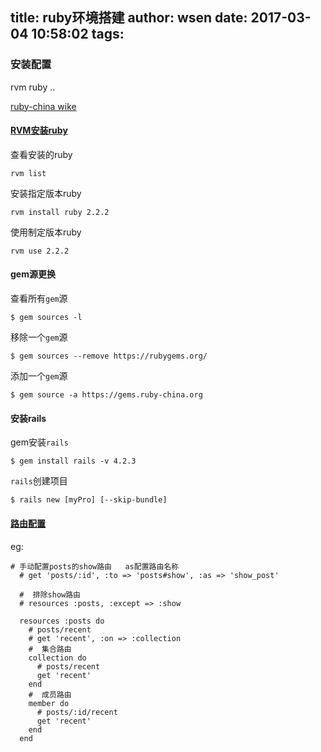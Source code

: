 title: ruby环境搭建
author: wsen
date: 2017-03-04 10:58:02
tags:
---
### 安装配置

rvm ruby ..

[ruby-china wike](https://ruby-china.org/wiki)

#### [RVM安装ruby](https://ruby-china.org/wiki/rvm-guide)
查看安装的ruby
```
rvm list
```
安装指定版本ruby
```
rvm install ruby 2.2.2 
```
使用制定版本ruby
```
rvm use 2.2.2
```

#### gem源更换
查看所有`gem`源
```
$ gem sources -l
```

移除一个`gem`源
```
$ gem sources --remove https://rubygems.org/
```

添加一个`gem`源
```
$ gem source -a https://gems.ruby-china.org
```

#### 安装rails
gem安装`rails`
```
$ gem install rails -v 4.2.3
```

`rails`创建项目
```
$ rails new [myPro] [--skip-bundle]
```

#### [路由配置](http://guides.ruby-china.org/routing.html)
eg:
```
# 手动配置posts的show路由   as配置路由名称
  # get 'posts/:id', :to => 'posts#show', :as => 'show_post'

  #  排除show路由
  # resources :posts, :except => :show

  resources :posts do
    # posts/recent
    # get 'recent', :on => :collection
    #  集合路由
    collection do
      # posts/recent
      get 'recent'
    end
    #  成员路由
    member do
      # posts/:id/recent
      get 'recent'
    end
  end
```
